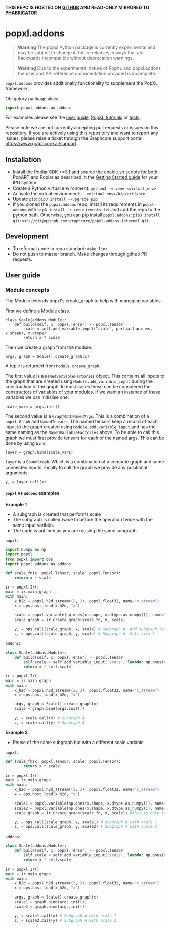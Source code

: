 **THIS REPO IS HOSTED ON [GITHUB](https://github.com/graphcore/popxl-addons-internal) AND READ-ONLY MIRRORED TO [PHABRICATOR](https://phabricator.sourcevertex.net/diffusion/POPXLADDONSINTERNAL)**

<!--
SDK release checklist:
- Change SDK version number in Installation section
- Remove comment in Installation section that includes ssh address 
- Remove Phabricator header above
- Remove this comment
-->

# popxl.addons

> **Warning**
> The popxl Python package is currently experimental and may be subject to change in future releases in ways that are backwards incompatible without deprecation warnings.

> **Warning**
> Due to the experimental nature of PopXL and popxl.addons the user and API reference documentation provided is incomplete.

`popxl.addons` provides additionally functionality to supplement the PopXL framework.

Obligatory package alias:

```python
import popxl_addons as addons
```

For examples please see the [user guide](#user-guide), [PopXL tutorials](https://github.com/graphcore/tutorials/tree/master/tutorials/popxl) or [tests](tests).

Please note we are not currently accepting pull requests or issues on this repository. If you are actively using this repository and want to report any issues, please raise a ticket through the Graphcore support portal: https://www.graphcore.ai/support.

## Installation

- Install the Poplar SDK >=3.1 and source the enable.sh scripts for both PopART and Poplar as described in the [Getting Started guide](https://docs.graphcore.ai/en/latest/getting-started.html) for your IPU system
- Create a Python virtual environment: `python3 -m venv <virtual_env>`
- Activate the virtual environment: `. <virtual_env>/bin/activate`
- Update `pip`: `pip3 install --upgrade pip`
- If you cloned the `popxl.addons` repo, install its requirements in `popxl-addons` with `pip3 install -r requirements.txt` and add the repo to the python path. Otherwise, you can pip install `popxl.addons`: `pip3 install git+ssh://git@github.com:graphcore/popxl-addons-internal.git`.

## Development

* To reformat code to repo standard: `make lint`
* Do not push to master branch. Make changes through github PR requests.

## User guide

### Module concepts

The Module extends popxl's create_graph to help with managing variables.

First we define a Module class.
```
class Scale(addons.Module):
    def build(self, x: popxl.Tensor) -> popxl.Tensor:
        scale = self.add_variable_input("scale", partial(np.ones, x.shape), x.dtype)
        return x * scale
```
Then we create a graph from the module:
```
args, graph = Scale().create_graph(x)
```
A tuple is returned from `Module.create_graph`.

The first value is a `NamedVariableFactories` object. This contains all inputs to the graph that are created using `Module.add_variable_input`
during the construction of the graph. In most cases these can be considered the constructors of variables of your modules.
If we want an instance of these variables we can initialise one:
```
scale_vars = args.init()
```

The second value is a `GraphWithNamedArgs`. This is a combination of a `popxl.Graph` and `NamedTensors`. The named tensors keep a record
of each input to the graph created using `Module.add_variable_input` and has the same naming as the `NamedVariableFactories` above.
To be able to call this graph we must first provide tensors for each of the named args. This can be done by using `bind`:
```
layer = graph.bind(scale_vars)
```
`layer` is a `BoundGraph`. Which is a combination of a compute graph and some connected inputs. Finally to call the graph we provide any positional arguments:
```
y, = layer.call(x)
```

#### `popxl` vs `addons` examples

**Example 1**
* A subgraph is created that performs scale
* The subgraph is called twice to before the operation twice with the same input varibles
* The code is outlined as you are reusing the same subgraph

`popxl`:

```python
import numpy as np
import popxl
from popxl import ops
import popxl_addons as addons

def scale_fn(x: popxl.Tensor, scale: popxl.Tensor):
    return x * scale

ir = popxl.Ir()
main = ir.main_graph
with main:
    x_h2d = popxl.h2d_stream((2, 2), popxl.float32, name="x_stream")
    x = ops.host_load(x_h2d, "x")

    scale = popxl.variable(np.ones(x.shape, x.dtype.as_numpy()), name="scale")
    scale_graph = ir.create_graph(scale_fn, x, scale)

    y, = ops.call(scale_graph, x, scale) # Subgraph A. Add subgraph to maingraph. Call site 1
    z, = ops.call(scale_graph, y, scale) # Subgraph A. Call site 2
```

`addons`:
```python
class Scale(addons.Module):
    def build(self, x: popxl.Tensor) -> popxl.Tensor:
        self.scale = self.add_variable_input("scale", lambda: np.ones(x.shape, x.dtype.as_numpy()))
        return x * self.scale

ir = popxl.Ir()
main = ir.main_graph
with main:
    x_h2d = popxl.h2d_stream((2, 2), popxl.float32, name="x_stream")
    x = ops.host_load(x_h2d, "x")

    args, graph = Scale().create_graph(x)
    scale = graph.bind(args.init())

    y, = scale.call(x) # Subgraph A
    z, = scale.call(y) # Subgraph A
```

**Example 2**:
* Reuse of the same subgraph but with a different scale variable

`popxl`:
```python
def scale_fn(x: popxl.Tensor, scale: popxl.Tensor):
        return x * scale

ir = popxl.Ir()
main = ir.main_graph
with main:
    x_h2d = popxl.h2d_stream((2, 2), popxl.float32, name="x_stream")
    x = ops.host_load(x_h2d, "x")

    scale1 = popxl.variable(np.ones(x.shape, x.dtype.as_numpy()), name="scale")
    scale2 = popxl.variable(np.ones(x.shape, x.dtype.as_numpy()), name="scale")
    scale_graph = ir.create_graph(scale_fn, x, scale1) #this is only taking shape and type

    y, = ops.call(scale_graph, x, scale1) # Subgraph A with scale 1
    z, = ops.call(scale_graph, y, scale2) # Subgraph A with scale 2
```

`addons`:
```python
class Scale(addons.Module):
    def build(self, x: popxl.Tensor) -> popxl.Tensor:
        self.scale = self.add_variable_input("scale", lambda: np.ones(x.shape, x.dtype.as_numpy()))
        return x * self.scale

ir = popxl.Ir()
main = ir.main_graph
with main:
    x_h2d = popxl.h2d_stream((2, 2), popxl.float32, name="x_stream")
    x = ops.host_load(x_h2d, "x")

    args, graph = Scale().create_graph(x)
    scale1 = graph.bind(args.init())
    scale2 = graph.bind(args.init())

    y, = scale1.call(x) # Subgraph A with scale 1
    z, = scale2.call(y) # Subgraph A with scale 2
```
